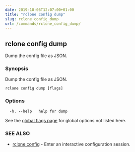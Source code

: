 ```yaml
---
date: 2019-10-05T12:07:00+01:00
title: "rclone config dump"
slug: rclone_config_dump
url: /commands/rclone_config_dump/
---
```

## rclone config dump

Dump the config file as JSON.

### Synopsis

Dump the config file as JSON.

```
rclone config dump [flags]
```

### Options

```
  -h, --help   help for dump
```

See the [global flags page](/flags/) for global options not listed here.

### SEE ALSO

* [rclone config](/commands/rclone_config/)	 - Enter an interactive configuration session.

